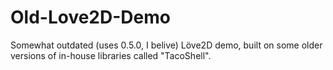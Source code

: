 Old-Love2D-Demo
===============

Somewhat outdated (uses 0.5.0, I belive) Löve2D demo, built on some older versions of in-house libraries called "TacoShell".